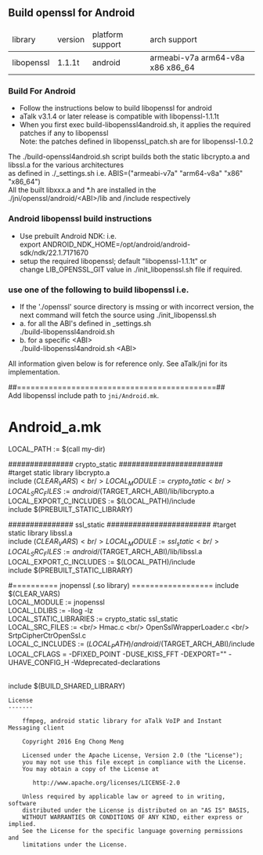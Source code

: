 ## Build openssl for Android
####
<table>
<thead>
<tr><td>library</td><td>version</td><td>platform support</td><td>arch support</td></tr>
</thead>
<tr><td>libopenssl</td><td>1.1.1t</td><td>android</td><td>armeabi-v7a arm64-v8a x86 x86_64</td></tr>
</table>

### Build For Android
- Follow the instructions below to build libopenssl for android
- aTalk v3.1.4 or later release is compatible with libopenssl-1.1.1t<br/>
- When you first exec build-libopenssl4android.sh, it applies the required patches if any to libopenssl<br/>
  Note: the patches defined in libopenssl_patch.sh are for libopenssl-1.0.2<br/>

The ./build-openssl4android.sh script builds both the static libcrypto.a and libssl.a for the various architectures<br/>
as defined in ./_settings.sh i.e. ABIS=("armeabi-v7a" "arm64-v8a" "x86" "x86_64")<br/>
All the built libxxx.a and *.h are installed in the ./jni/openssl/android/&lt;ABI>/lib and /include respectively

### Android libopenssl build instructions
- Use prebuilt Android NDK: i.e. <br/>
  export ANDROID_NDK_HOME=/opt/android/android-sdk/ndk/22.1.7171670
- setup the required libopenssl; default "libopenssl-1.1.1t" or<br/>
  change LIB_OPENSSL_GIT value in ./init_libopenssl.sh file if required.<br/>

### use one of the following to build libopenssl i.e.
- If the './openssl' source directory is mssing or with incorrect version, the next command will fetch the source using ./init_libopenssl.sh
- a. for all the ABI's defined in _settings.sh<br/>
  ./build-libopenssl4android.sh
- b. for a specific \<ABI><br/>
  ./build-libopenssl4android.sh \<ABI>

All information given below is for reference only. See aTalk/jni for its implementation.

##============================================##<br/>
Add libopenssl include path to `jni/Android.mk`.

# Android_a.mk
LOCAL_PATH := $(call my-dir)

############### crypto_static ########################<br/>
#target static library libcrypto.a<br/>
include $(CLEAR_VARS)<br/>
LOCAL_MODULE := crypto_static<br/>
LOCAL_SRC_FILES := android/$(TARGET_ARCH_ABI)/lib/libcrypto.a<br/>
LOCAL_EXPORT_C_INCLUDES := $(LOCAL_PATH)/include<br/>
include $(PREBUILT_STATIC_LIBRARY)<br/>

############### ssl_static ########################
#target static library libssl.a<br/>
include $(CLEAR_VARS)<br/>
LOCAL_MODULE := ssl_static<br/>
LOCAL_SRC_FILES := android/$(TARGET_ARCH_ABI)/lib/libssl.a<br/>
LOCAL_EXPORT_C_INCLUDES := $(LOCAL_PATH)/include<br/>
include $(PREBUILT_STATIC_LIBRARY)<br/>

#========== jnopenssl (.so library) ==================
include $(CLEAR_VARS)<br/>
LOCAL_MODULE := jnopenssl<br/>
LOCAL_LDLIBS := -llog -lz<br/>
LOCAL_STATIC_LIBRARIES := crypto_static ssl_static<br/>
LOCAL_SRC_FILES := \<br/>
 Hmac.c \<br/>
 OpenSslWrapperLoader.c \<br/>
 SrtpCipherCtrOpenSsl.c<br/>
LOCAL_C_INCLUDES := $(LOCAL_PATH)/android/$(TARGET_ARCH_ABI)/include
LOCAL_CFLAGS = -DFIXED_POINT -DUSE_KISS_FFT -DEXPORT="" -UHAVE_CONFIG_H -Wdeprecated-declarations<br/><br/>

include $(BUILD_SHARED_LIBRARY)<br/>
	
```
License
-------

    ffmpeg, android static library for aTalk VoIP and Instant Messaging client
    
    Copyright 2016 Eng Chong Meng
        
    Licensed under the Apache License, Version 2.0 (the "License");
    you may not use this file except in compliance with the License.
    You may obtain a copy of the License at
    
       http://www.apache.org/licenses/LICENSE-2.0
    
    Unless required by applicable law or agreed to in writing, software
    distributed under the License is distributed on an "AS IS" BASIS,
    WITHOUT WARRANTIES OR CONDITIONS OF ANY KIND, either express or implied.
    See the License for the specific language governing permissions and
    limitations under the License.

